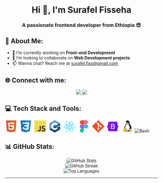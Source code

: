 <h1 align="center">Hi 👋, I'm Surafel Fisseha</h1>
<h3 align="center">A passionate frontend developer from Ethiopia 😎</h3>

<!--<p align="center">
  <img src="https://komarev.com/ghpvc/?username=surafel9&label=Profile%20views&color=0e75b6&style=flat" alt="surafel9" />
</p>--->

## 💫 About Me:
- 🔭 I’m currently working on **Front-end Development** 
- 🤝 I’m looking to collaborate on **Web Development projects**
- 📫 Wanna chat? Reach me at [surafel.fiss@gmail.com](mailto:surafel.fiss@gmail.com)

## 🌐 Connect with me:
<p align="center">
  <a href="https://www.linkedin.com/in/surafel-fisseha-877039307?utm_source=share&utm_campaign=share_via&utm_content=profile&utm_medium=android_app" target="blank">
    <img src="https://img.shields.io/badge/LinkedIn-%230077B5.svg?style=for-the-badge&logo=linkedin&logoColor=white" />
  </a>
  <a href="https://x.com/SURAFEL_FISSEHA?t=oSWgPCJpXLdoJK1nCW6HSA&s=35" target="blank">
    <img src="https://img.shields.io/badge/X-black.svg?style=for-the-badge&logo=X&logoColor=white" />
  </a>
</p>

## 💻 Tech Stack and Tools:
<img src="https://raw.githubusercontent.com/devicons/devicon/master/icons/html5/html5-original.svg" alt="HTML5" width="40" height="40" />&nbsp;
<img src="https://raw.githubusercontent.com/devicons/devicon/master/icons/css3/css3-original.svg" alt="CSS3" width="40" height="40" />&nbsp;
<img src="https://raw.githubusercontent.com/devicons/devicon/master/icons/javascript/javascript-original.svg" alt="JavaScript" width="40" height="40" />&nbsp;
<img src="https://raw.githubusercontent.com/devicons/devicon/master/icons/cplusplus/cplusplus-original.svg" alt="C++" width="40" height="40" />&nbsp;
<img src="https://raw.githubusercontent.com/devicons/devicon/master/icons/react/react-original.svg" alt="React" width="40" height="40" />&nbsp;
<img src="https://raw.githubusercontent.com/devicons/devicon/master/icons/figma/figma-original.svg" alt="Figma" width="40" height="40" />&nbsp;
<img src="https://raw.githubusercontent.com/devicons/devicon/master/icons/git/git-original.svg" alt="Git" width="40" height="40" />&nbsp;
<img src="https://raw.githubusercontent.com/devicons/devicon/master/icons/bootstrap/bootstrap-original.svg" alt="Bootstrap" width="40" height="40" />&nbsp;
<img src="https://raw.githubusercontent.com/devicons/devicon/master/icons/linux/linux-original.svg" alt="Linux" width="40" height="40" />
<img src="https://cdn.jsdelivr.net/gh/devicons/devicon/icons/bash/bash-original.svg" alt="Bash" width="40" height="40" />







<!--## 🏆 GitHub Trophies
<p align="center">
  <img src="https://github-profile-trophy.vercel.app/?username=surafel9&theme=darkhub&no-frame=true&no-bg=true&margin-w=15" />
</p>-->

## 📊 GitHub Stats:
<p align="center">
  <img src="https://github-readme-stats.vercel.app/api?username=surafel9&theme=ayu-mirage&hide_border=false&include_all_commits=true&count_private=true" alt="GitHub Stats" /><br/>
  <img src="https://github-readme-streak-stats.herokuapp.com/?user=surafel9&theme=ayu-mirage&hide_border=false" alt="GitHub Streak" /><br/>
  <img src="https://github-readme-stats.vercel.app/api/top-langs/?username=surafel9&theme=ayu-mirage&hide_border=false&layout=compact&langs_count=8" alt="Top Languages" />
</p>

<!--## 🐍 Watch my contributions graph get eaten by the snake
<p align="center">
  <img src="https://raw.githubusercontent.com/surafel9/surafel9/output/github-contribution-grid-snake.svg" alt="Snake animation" />
</p>--->

---

<!---
surafel9/surafel9 is a ✨ special ✨ repository because its `README.md` appears on your GitHub profile.
--->
